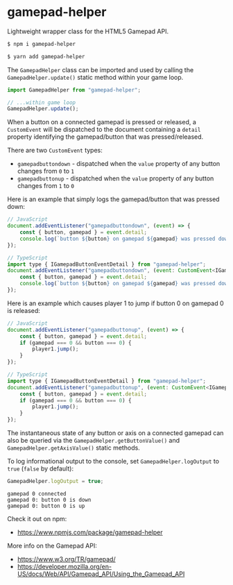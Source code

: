 # gamepad-helper

Lightweight wrapper class for the HTML5 Gamepad API.

```bash
$ npm i gamepad-helper

$ yarn add gamepad-helper
```

The `GamepadHelper` class can be imported and used by calling the `GamepadHelper.update()` static method within your game loop.

```javascript
import GamepadHelper from "gamepad-helper";

// ...within game loop
GamepadHelper.update();
```

When a button on a connected gamepad is pressed or released, a `CustomEvent` will be dispatched to the document containing a `detail` property identifying the gamepad/button that was pressed/released.

There are two `CustomEvent` types:

-   `gamepadbuttondown` - dispatched when the `value` property of any button changes from `0` to `1`
-   `gamepadbuttonup` - dispatched when the `value` property of any button changes from `1` to `0`

Here is an example that simply logs the gamepad/button that was pressed down:

```javascript
// JavaScript
document.addEventListener("gamepadbuttondown", (event) => {
	const { button, gamepad } = event.detail;
	console.log(`button ${button} on gamepad ${gamepad} was pressed down`);
});

// TypeScript
import type { IGamepadButtonEventDetail } from "gamepad-helper";
document.addEventListener("gamepadbuttondown", (event: CustomEvent<IGamepadButtonEventDetail>) => {
	const { button, gamepad } = event.detail;
	console.log(`button ${button} on gamepad ${gamepad} was pressed down`);
});
```

Here is an example which causes player 1 to jump if button 0 on gamepad 0 is released:

```javascript
// JavaScript
document.addEventListener("gamepadbuttonup", (event) => {
	const { button, gamepad } = event.detail;
	if (gamepad === 0 && button === 0) {
		player1.jump();
	}
});

// TypeScript
import type { IGamepadButtonEventDetail } from "gamepad-helper";
document.addEventListener("gamepadbuttonup", (event: CustomEvent<IGamepadButtonEventDetail>) => {
	const { button, gamepad } = event.detail;
	if (gamepad === 0 && button === 0) {
		player1.jump();
	}
});
```

The instantaneous state of any button or axis on a connected gamepad can also be queried via the `GamepadHelper.getButtonValue()` and `GamepadHelper.getAxisValue()` static methods.

To log informational output to the console, set `GamepadHelper.logOutput` to `true` (`false` by default):

```javascript
GamepadHelper.logOutput = true;
```

```text
gamepad 0 connected
gamepad 0: button 0 is down
gamepad 0: button 0 is up
```

Check it out on npm:

-   https://www.npmjs.com/package/gamepad-helper

More info on the Gamepad API:

-   https://www.w3.org/TR/gamepad/
-   https://developer.mozilla.org/en-US/docs/Web/API/Gamepad_API/Using_the_Gamepad_API
